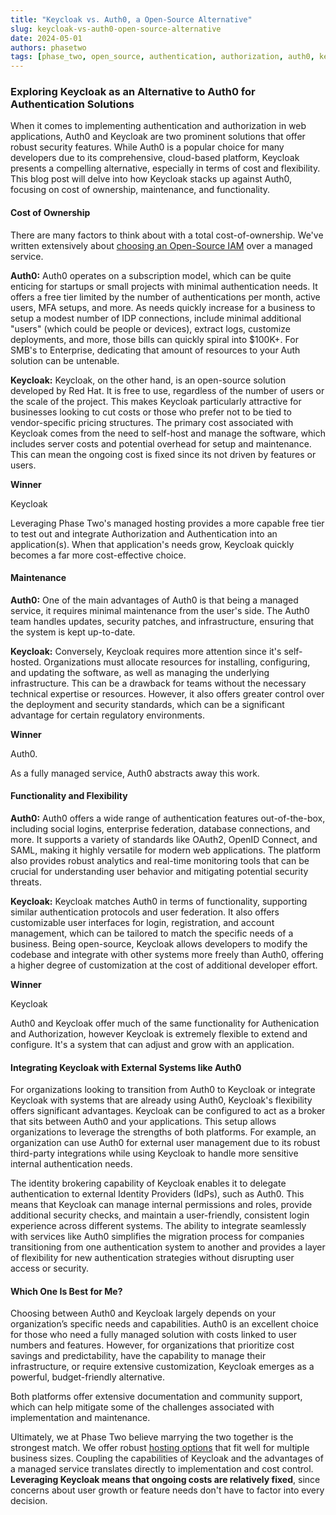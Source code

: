 ```yaml
---
title: "Keycloak vs. Auth0, a Open-Source Alternative"
slug: keycloak-vs-auth0-open-source-alternative
date: 2024-05-01
authors: phasetwo
tags: [phase_two, open_source, authentication, authorization, auth0, keycloak]
---
```


### Exploring Keycloak as an Alternative to Auth0 for Authentication Solutions

When it comes to implementing authentication and authorization in web applications, Auth0 and Keycloak are two prominent solutions that offer robust security features. While Auth0 is a popular choice for many developers due to its comprehensive, cloud-based platform, Keycloak presents a compelling alternative, especially in terms of cost and flexibility. This blog post will delve into how Keycloak stacks up against Auth0, focusing on cost of ownership, maintenance, and functionality.

<!--truncate-->

#### Cost of Ownership

There are many factors to think about with a total cost-of-ownership. We've written extensively about [choosing an Open-Source IAM](./2024-03-11-open-source-iam.md) over a managed service.

**Auth0:**
Auth0 operates on a subscription model, which can be quite enticing for startups or small projects with minimal authentication needs. It offers a free tier limited by the number of authentications per month, active users, MFA setups, and more. As needs quickly increase for a business to setup a modest number of IDP connections, include minimal additional "users" (which could be people or devices), extract logs, customize deployments, and more, those bills can quickly spiral into $100K+. For SMB's to Enterprise, dedicating that amount of resources to your Auth solution can be untenable.

**Keycloak:**
Keycloak, on the other hand, is an open-source solution developed by Red Hat. It is free to use, regardless of the number of users or the scale of the project. This makes Keycloak particularly attractive for businesses looking to cut costs or those who prefer not to be tied to vendor-specific pricing structures. The primary cost associated with Keycloak comes from the need to self-host and manage the software, which includes server costs and potential overhead for setup and maintenance. This can mean the ongoing cost is fixed since its not driven by features or users.

**Winner**

Keycloak

Leveraging Phase Two's managed hosting provides a more capable free tier to test out and integrate Authorization and Authentication into an application(s). When that application's needs grow, Keycloak quickly becomes a far more cost-effective choice.

#### Maintenance

**Auth0:**
One of the main advantages of Auth0 is that being a managed service, it requires minimal maintenance from the user's side. The Auth0 team handles updates, security patches, and infrastructure, ensuring that the system is kept up-to-date.

**Keycloak:**
Conversely, Keycloak requires more attention since it's self-hosted. Organizations must allocate resources for installing, configuring, and updating the software, as well as managing the underlying infrastructure. This can be a drawback for teams without the necessary technical expertise or resources. However, it also offers greater control over the deployment and security standards, which can be a significant advantage for certain regulatory environments.

**Winner**

Auth0.

As a fully managed service, Auth0 abstracts away this work.

#### Functionality and Flexibility

**Auth0:**
Auth0 offers a wide range of authentication features out-of-the-box, including social logins, enterprise federation, database connections, and more. It supports a variety of standards like OAuth2, OpenID Connect, and SAML, making it highly versatile for modern web applications. The platform also provides robust analytics and real-time monitoring tools that can be crucial for understanding user behavior and mitigating potential security threats.

**Keycloak:**
Keycloak matches Auth0 in terms of functionality, supporting similar authentication protocols and user federation. It also offers customizable user interfaces for login, registration, and account management, which can be tailored to match the specific needs of a business. Being open-source, Keycloak allows developers to modify the codebase and integrate with other systems more freely than Auth0, offering a higher degree of customization at the cost of additional developer effort.

**Winner**

Keycloak

Auth0 and Keycloak offer much of the same functionality for Authenication and Authorization, however Keycloak is extremely flexible to extend and configure. It's a system that can adjust and grow with an application.

#### Integrating Keycloak with External Systems like Auth0

For organizations looking to transition from Auth0 to Keycloak or integrate Keycloak with systems that are already using Auth0, Keycloak's flexibility offers significant advantages. Keycloak can be configured to act as a broker that sits between Auth0 and your applications. This setup allows organizations to leverage the strengths of both platforms. For example, an organization can use Auth0 for external user management due to its robust third-party integrations while using Keycloak to handle more sensitive internal authentication needs.

The identity brokering capability of Keycloak enables it to delegate authentication to external Identity Providers (IdPs), such as Auth0. This means that Keycloak can manage internal permissions and roles, provide additional security checks, and maintain a user-friendly, consistent login experience across different systems. The ability to integrate seamlessly with services like Auth0 simplifies the migration process for companies transitioning from one authentication system to another and provides a layer of flexibility for new authentication strategies without disrupting user access or security.

#### Which One Is Best for Me?

Choosing between Auth0 and Keycloak largely depends on your organization’s specific needs and capabilities. Auth0 is an excellent choice for those who need a fully managed solution with costs linked to user numbers and features. However, for organizations that prioritize cost savings and predictability, have the capability to manage their infrastructure, or require extensive customization, Keycloak emerges as a powerful, budget-friendly alternative.

Both platforms offer extensive documentation and community support, which can help mitigate some of the challenges associated with implementation and maintenance.

Ultimately, we at Phase Two believe marrying the two together is the strongest match. We offer robust [hosting options](https://phasetwo.io/) that fit well for multiple business sizes. Coupling the capabilities of Keycloak and the advantages of a managed service translates directly to implementation and cost control. **Leveraging Keycloak means that ongoing costs are relatively fixed**, since concerns about user growth or feature needs don't have to factor into every decision.
